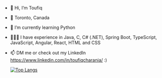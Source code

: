 - 👋 Hi, I’m Toufiq
- 📍 Toronto, Canada
- 🌱 I’m currently learning Python
- 👨🏽‍💻 I have experience in Java, C, C# (.NET), Spring Boot, TypeScript, JavaScript, Angular, React, HTML and CSS
- 📫 DM me or check out my LinkedIn https://www.linkedin.com/in/toufiqcharania/    :)

   [![Top Langs](https://github-readme-stats.vercel.app/api/top-langs/?username=fixture121&layout=compact)](https://github.com/anuraghazra/github-readme-stats)

<!---
fixture121/fixture121 is a ✨ special ✨ repository because its `README.md` (this file) appears on your GitHub profile.
You can click the Preview link to take a look at your changes.
--->
